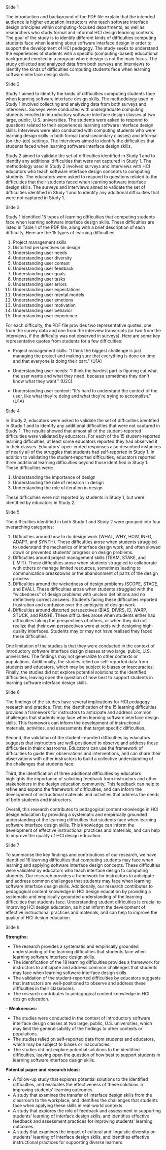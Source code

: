 
Slide 1

The introduction and background of the PDF file explain that the intended audience is higher education instructors who teach software interface design principles within computing-focused departments, as well as researchers who study formal and informal HCI design learning contexts. The goal of the study is to identify different kinds of difficulties computing students face when learning about software interface design in order to support the development of HCI pedagogy. The study seeks to understand the experiences of students with a specific (computing-based) educational background enrolled in a program where design is not the main focus. The study collected and analyzed data from both surveys and interviews to identify the kinds of difficulties computing students face when learning software interface design skills.


Slide 2 

Study 1 aimed to identify the kinds of difficulties computing students face when learning software interface design skills. The methodology used in Study 1 involved collecting and analyzing data from both surveys and interviews. Surveys were conducted with undergraduate computing students enrolled in introductory software interface design classes at two large, public, U.S. universities. The students were asked to respond to questions related to their experiences learning software interface design skills. Interviews were also conducted with computing students who were learning design skills in both formal (post-secondary classes) and informal (on-the-job) settings. The interviews aimed to identify the difficulties that students faced when learning software interface design skills. 

Study 2 aimed to validate the set of difficulties identified in Study 1 and to identify any additional difficulties that were not captured in Study 1. The methodology used in Study 2 involved surveys and interviews with HCI educators who teach software interface design concepts to computing students. The educators were asked to respond to questions related to the difficulties that their students faced when learning software interface design skills. The surveys and interviews aimed to validate the set of difficulties identified in Study 1 and to identify any additional difficulties that were not captured in Study 1.


Slide 3

Study 1 identified 15 types of learning difficulties that computing students face when learning software interface design skills. These difficulties are listed in Table 1 of the PDF file, along with a brief description of each difficulty. Here are the 15 types of learning difficulties:

1. Project management skills 
2. Distorted perspectives on design
3. Understanding user needs 
4. Understanding user diversity 
5. Understanding user context 
6. Understanding user feedback 
7. Understanding user goals 
8. Understanding user tasks 
9. Understanding user errors 
10. Understanding user expectations 
11. Understanding user mental models 
12. Understanding user emotions 
13. Understanding user motivation
14. Understanding user behavior 
15. Understanding user experience

For each difficulty, the PDF file provides two representative quotes: one from the survey data and one from the interview transcripts (or two from the interviews, if the difficulty was not observed in surveys). Here are some key representative quotes from students for a few difficulties:


- Project management skills: "I think the biggest challenge is just managing the project and making sure that everything is done on time and that everyone is doing their part." (U1A) 

- Understanding user needs: "I think the hardest part is figuring out what the user wants and what they need, because sometimes they don't know what they want." (U2C) 

- Understanding user context: "It's hard to understand the context of the user, like what they're doing and what they're trying to accomplish." (U1A)

Slide 4

In Study 2, educators were asked to validate the set of difficulties identified in Study 1 and to identify any additional difficulties that were not captured in Study 1. The results showed that almost all of the student-reported difficulties were validated by educators. For each of the 15 student-reported learning difficulties, at least some educators reported they had observed it in their classes. Educators’ open-ended responses also described instances of nearly all of the struggles that students had self-reported in Study 1.
In addition to validating the student-reported difficulties, educators reported three additional learning difficulties beyond those identified in Study 1. These difficulties were:
1. Understanding the importance of design 
2. Understanding the role of research in design 
3. Understanding the role of iteration in design 

These difficulties were not reported by students in Study 1, but were identified by educators in Study 2.


Slide 5

The difficulties identified in both Study 1 and Study 2 were grouped into four overarching categories:
1. Difficulties around how to do design work (WHAT, WHY, HOW, INFO, ADAPT, and SYNTH). These difficulties arose when students struggled to understand the mechanics of interface design work, and often slowed down or prevented students’ progress on design problems.
2. Difficulties around project management skills (TEAM, STAKE, and LIMIT). These difficulties arose when students struggled to collaborate with others or manage limited resources, sometimes leading to communication breakdowns or the abandonment of parts of the design process. 
3. Difficulties around the wickedness of design problems (SCOPE, STAGE, and EVAL). These difficulties arose when students struggled with the “wickedness” of design problems with unclear definitions and no definitively correct answers. Students facing these difficulties reported frustration and confusion over the ambiguity of design work.
4. Difficulties around distorted perspectives (BIAS, DIVRS, ID, WARP, STUCK, and RUSH). These difficulties arose when students either had difficulties taking the perspectives of others, or when they did not realize that their own perspectives were at odds with designing high-quality interfaces. Students may or may not have realized they faced these difficulties. 

One limitation of the studies is that they were conducted in the context of introductory software interface design classes at two large, public, U.S. universities. The findings may not generalize to other contexts or populations. Additionally, the studies relied on self-reported data from students and educators, which may be subject to biases or inaccuracies. Finally, the studies did not explore potential solutions to the identified difficulties, leaving open the question of how best to support students in learning software interface design skills.

Slide 6


The findings of the studies have several implications for HCI pedagogy research and practice. First, the identification of the 15 learning difficulties provides a framework for instructors to anticipate and address common challenges that students may face when learning software interface design skills. This framework can inform the development of instructional materials, activities, and assessments that target specific difficulties.

Second, the validation of the student-reported difficulties by educators suggests that instructors are well-positioned to observe and address these difficulties in their classrooms. Educators can use the framework of difficulties to guide their observations and interventions, and can share their observations with other instructors to build a collective understanding of the challenges that students face. 

Third, the identification of three additional difficulties by educators highlights the importance of soliciting feedback from instructors and other stakeholders in the design education community. This feedback can help to refine and expand the framework of difficulties, and can inform the development of instructional materials and activities that address the needs of both students and instructors. 

Overall, this research contributes to pedagogical content knowledge in HCI design education by providing a systematic and empirically grounded understanding of the learning difficulties that students face when learning software interface design skills. This knowledge can inform the development of effective instructional practices and materials, and can help to improve the quality of HCI design education.

Slide 7

To summarise the key findings and contributions of our research, we have identified 18 learning difficulties that computing students may face when learning and applying software interface design concepts. These difficulties were validated by educators who teach interface design to computing students. Our research provides a framework for instructors to anticipate and address common challenges that students may face when learning software interface design skills. Additionally, our research contributes to pedagogical content knowledge in HCI design education by providing a systematic and empirically grounded understanding of the learning difficulties that students face. Understanding student difficulties is crucial to improving HCI design education, as it can inform the development of effective instructional practices and materials, and can help to improve the quality of HCI design education.

Slide 8 

**Strengths:** 
- The research provides a systematic and empirically grounded understanding of the learning difficulties that students face when learning software interface design skills. 
- The identification of the 18 learning difficulties provides a framework for instructors to anticipate and address common challenges that students may face when learning software interface design skills. 
- The validation of the student-reported difficulties by educators suggests that instructors are well-positioned to observe and address these difficulties in their classrooms. 
- The research contributes to pedagogical content knowledge in HCI design education. 


**- Weaknesses:** 
- The studies were conducted in the context of introductory software interface design classes at two large, public, U.S. universities, which may limit the generalisability of the findings to other contexts or populations. 
- The studies relied on self-reported data from students and educators, which may be subject to biases or inaccuracies.
- The studies did not explore potential solutions to the identified difficulties, leaving open the question of how best to support students in learning software interface design skills.


**Potential paper and research ideas:**
- A follow-up study that explores potential solutions to the identified difficulties, and evaluates the effectiveness of these solutions in improving students' learning outcomes. 
- A study that examines the transfer of interface design skills from the classroom to the workplace, and identifies the challenges that students face when applying these skills in real-world contexts.
- A study that explores the role of feedback and assessment in supporting students' learning of interface design skills, and identifies effective feedback and assessment practices for improving students' learning outcomes. 
- A study that examines the impact of cultural and linguistic diversity on students' learning of interface design skills, and identifies effective instructional practices for supporting diverse learners.